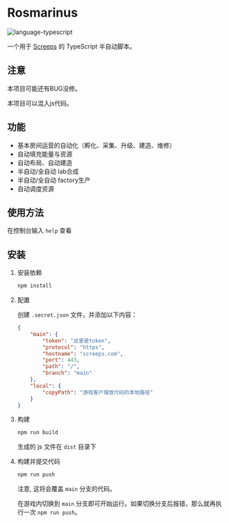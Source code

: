# Rosmarinus

![language-typescript](https://img.shields.io/badge/language-typescript-3178c6)

一个用于 [Screeps](https://screeps.com/) 的 TypeScript 半自动脚本。

## 注意

本项目可能还有BUG没修。

本项目可以混入js代码。


## 功能

- 基本房间运营的自动化（孵化、采集、升级、建造、维修）
- 自动填充能量与资源
- 自动布局、自动建造
- 半自动/全自动 lab合成
- 半自动/全自动 factory生产
- 自动调度资源

## 使用方法

在控制台输入 `help` 查看

## 安装

1. 安装依赖

    ```bash
    npm install
    ```

2. 配置

    创建 `.secret.json` 文件，并添加以下内容：

    ```json
    {
        "main": {
            "token": "这里是token",
            "protocol": "https",
            "hostname": "screeps.com",
            "port": 443,
            "path": "/",
            "branch": "main"
        },
        "local": {
            "copyPath": "游戏客户端放代码的本地路径"
        }
    }
    ```

3. 构建

    ```bash
    npm run build
    ```

    生成的 js 文件在 `dist` 目录下

4. 构建并提交代码

    ```bash
    npm run push
    ```

    注意, 这将会覆盖 `main` 分支的代码。

    在游戏内切换到 `main` 分支即可开始运行。如果切换分支后报错，那么就再执行一次 `npm run push`。



